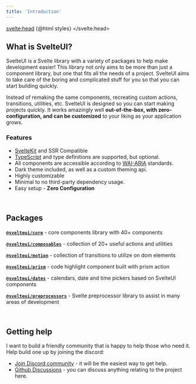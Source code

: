 ```yaml
---
title: 'Introduction'
---
```


<script>
    import { CodeBlock, MinorHeading, MainLink, BottomNav } from 'components'
    const styles = `<style id='svelteui-inject-body' type='text/css'>.article>*:nth-child(3){margin-top:1rem!important;}<\/style>`;
</script>

<svelte:head>
{@html styles}
</svelte:head>

<MinorHeading />

## What is SvelteUI?

SvelteUI is a Svelte library with a variety of packages to help make development easier! This library not only aims to be more than just a component library, but one that fits all the needs of a project. SvelteUI aims to take care of the boring and complicated stuff for you so that you can start building quickly.

Instead of remaking the same components, recreating custom actions, transitions, utilities, etc. SvelteUI is designed so you can start making projects quickly. It works amazingly well **out-of-the-box, with zero-configuration, and can be customized** to your liking as your application grows.

### Features

- [SvelteKit](https://kit.svelte.dev/) and SSR Compatible
- [TypeScript](https://typescriptlang.org/) and type definitions are supported, but optional.
- All components are accessible according to [WAI-ARIA](https://www.w3.org/WAI/standards-guidelines/aria/) standards.
- Dark theme included, as well as a custom theming api.
- Highly customizable
- Minimal to no third-party dependency usage.
- Easy setup - **Zero Configuration**

<br />

## Packages

**[`@svelteui/core`](core/button)** - core components library with 40+ components

**[`@svelteui/composables`](composables/use-click-outside)** - collection of 20+ useful actions and utilities

**[`@svelteui/motion`](motion/typewriter)** - collection of transitions to utilize on dom elements

**[`@svelteui/prism`](others/prism)** - code highlight component built with prism action

**[`@svelteui/dates`](dates/getting-started)** - calendars, date and time pickers based on SvelteUI components

**[`@svelteui/preprocessors`](preprocessors/view-source)** - Svelte preprocessor library to assist in many areas of development

<br />

## Getting help

I want to build a friendly community that is happy to help those who need it. Help build one up by joining the discord:

- [Join Discord community](https://discord.gg/2J2xmzCS79) - it will be the easiest way to get help.
- [Github Discussions](https://github.com/svelteuidev/svelteui/discussions) - you can discuss anything relating to the project here.

<BottomNav slug='installation' title='Installation' group='Getting Started' />

